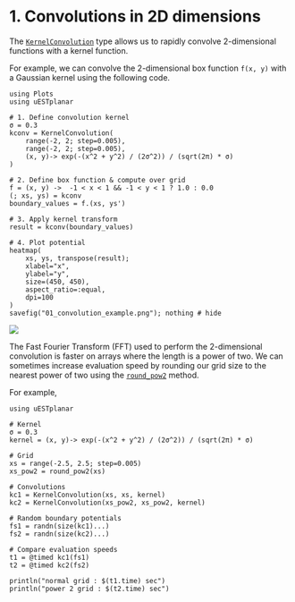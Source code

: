 # 1. Convolutions in 2D dimensions

The [`KernelConvolution`](@ref) type allows us to rapidly convolve 2-dimensional functions with a kernel function. 

For example, we can convolve the 2-dimensional box function ``f(x, y)`` with a Gaussian kernel using the following code.

```@example
using Plots
using uESTplanar

# 1. Define convolution kernel
σ = 0.3
kconv = KernelConvolution(
    range(-2, 2; step=0.005),
    range(-2, 2; step=0.005),
    (x, y)-> exp(-(x^2 + y^2) / (2σ^2)) / (sqrt(2π) * σ)
)

# 2. Define box function & compute over grid
f = (x, y) ->  -1 < x < 1 && -1 < y < 1 ? 1.0 : 0.0
(; xs, ys) = kconv
boundary_values = f.(xs, ys')

# 3. Apply kernel transform
result = kconv(boundary_values)

# 4. Plot potential
heatmap(
    xs, ys, transpose(result);
    xlabel="x",
    ylabel="y",
    size=(450, 450),
    aspect_ratio=:equal,
    dpi=100
)
savefig("01_convolution_example.png"); nothing # hide
```

![](01_convolution_example.png)


The Fast Fourier Transform (FFT) used to perform the 2-dimensional convolution is faster on arrays where the length is a power of two. We can sometimes increase evaluation speed by rounding our grid size to the nearest power of two using the [`round_pow2`](@ref) method.

For example,
```@example
using uESTplanar

# Kernel
σ = 0.3
kernel = (x, y)-> exp(-(x^2 + y^2) / (2σ^2)) / (sqrt(2π) * σ)

# Grid
xs = range(-2.5, 2.5; step=0.005)
xs_pow2 = round_pow2(xs)

# Convolutions
kc1 = KernelConvolution(xs, xs, kernel)
kc2 = KernelConvolution(xs_pow2, xs_pow2, kernel)

# Random boundary potentials
fs1 = randn(size(kc1)...)
fs2 = randn(size(kc2)...)

# Compare evaluation speeds
t1 = @timed kc1(fs1)
t2 = @timed kc2(fs2)

println("normal grid : $(t1.time) sec")
println("power 2 grid : $(t2.time) sec")
```